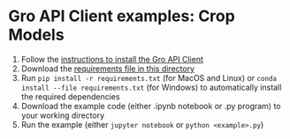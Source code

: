 # Gro API Client examples: Crop Models

1. Follow the [instructions to install the Gro API Client](../../../../README.md)
1. Download the [requirements file in this directory](./requirements.txt)
2. Run `pip install -r requirements.txt` (for MacOS and Linux) or `conda install --file requirements.txt` (for Windows) to automatically install the required dependencies
3. Download the example code (either <example>.ipynb notebook or <example>.py program) to your working directory
4. Run the example (either `jupyter notebook` or `python <example>.py`)
